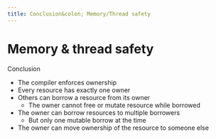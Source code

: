 ```yaml
---
title: Conclusion&colon; Memory/Thread safety
---
```


# Memory & thread safety

Conclusion


<ul>
  <li v-click>The compiler enforces ownership</li>
  <li v-click>Every resource has exactly one owner</li>
  <li v-click>
    Others can borrow a resource from its owner
    <ul>
      <li>The owner cannot free or mutate resource while borrowed</li>
    </ul>
  </li>
  <li v-click>
    The owner can borrow resources to multiple borrowers
    <ul>
      <li>But only one mutable borrow at the time</li>
    </ul>
  </li>
  <li v-click>The owner can move ownership of the resource to someone else</li>
</ul>